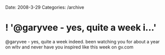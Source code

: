 Date: 2008-3-29
Categories: /archive

# ! '@garyvee - yes, quite a week i...'

@garyvee - yes, quite a week indeed. been watching you for about a year on wltv and never have you inspired like this week on gv.com
